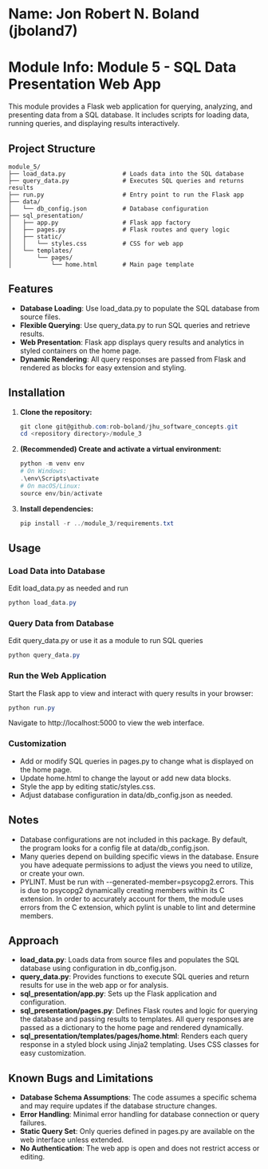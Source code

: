 # Name: Jon Robert N. Boland (jboland7)

# Module Info: Module 5 - SQL Data Presentation Web App

This module provides a Flask web application for querying, analyzing, and presenting data from a SQL database. It includes scripts for loading data, running queries, and displaying results interactively.

## Project Structure

```
module_5/
├── load_data.py                # Loads data into the SQL database
├── query_data.py               # Executes SQL queries and returns results
├── run.py                      # Entry point to run the Flask app
├── data/
│   └── db_config.json          # Database configuration
├── sql_presentation/
│   ├── app.py                  # Flask app factory
│   ├── pages.py                # Flask routes and query logic
│   ├── static/
│   │   └── styles.css          # CSS for web app
│   └── templates/
│       └── pages/
│           └── home.html       # Main page template
```

## Features

 - **Database Loading**: Use load_data.py to populate the SQL database from source files.
 - **Flexible Querying**: Use query_data.py to run SQL queries and retrieve results.
 - **Web Presentation**: Flask app displays query results and analytics in styled containers on the home page.
 - **Dynamic Rendering**: All query responses are passed from Flask and rendered as blocks for easy extension and styling.

## Installation

1. **Clone the repository:**
   ```powershell
   git clone git@github.com:rob-boland/jhu_software_concepts.git
   cd <repository directory>/module_3
   ```

2. **(Recommended) Create and activate a virtual environment:**
   ```powershell
   python -m venv env
   # On Windows:
   .\env\Scripts\activate
   # On macOS/Linux:
   source env/bin/activate
   ```

3. **Install dependencies:**
   ```powershell
   pip install -r ../module_3/requirements.txt
   ```

## Usage

### Load Data into Database
Edit load_data.py as needed and run
```powershell
python load_data.py
```

### Query Data from Database
Edit query_data.py or use it as a module to run SQL queries
```powershell
python query_data.py
```

### Run the Web Application
Start the Flask app to view and interact with query results in your browser:
```powershell
python run.py
```

Navigate to http://localhost:5000 to view the web interface.

### Customization
 - Add or modify SQL queries in pages.py to change what is displayed on the home page.
 - Update home.html to change the layout or add new data blocks.
 - Style the app by editing static/styles.css.
 - Adjust database configuration in data/db_config.json as needed.

## Notes

- Database configurations are not included in this package. By default, the program looks for a config file at data/db_config.json.
- Many queries depend on building specific views in the database. Ensure you have adequate permissions to adjust the views you need to utilize, or create your own.
- PYLINT. Must be run with --generated-member=psycopg2.errors. This is due to psycopg2 dynamically creating members within its C extension. In order to accurately account for them, the module uses errors from the C extension, which pylint is unable to lint and determine members.

## Approach

 - **load_data.py**: Loads data from source files and populates the SQL database using configuration in db_config.json.
 - **query_data.py**: Provides functions to execute SQL queries and return results for use in the web app or for analysis.
 - **sql_presentation/app.py**: Sets up the Flask application and configuration.
 - **sql_presentation/pages.py**: Defines Flask routes and logic for querying the database and passing results to templates. All query responses are passed as a dictionary to the home page and rendered dynamically.
 - **sql_presentation/templates/pages/home.html**: Renders each query response in a styled block using Jinja2 templating. Uses CSS classes for easy customization.

## Known Bugs and Limitations

 - **Database Schema Assumptions**: The code assumes a specific schema and may require updates if the database structure changes.
 - **Error Handling**: Minimal error handling for database connection or query failures.
 - **Static Query Set**: Only queries defined in pages.py are available on the web interface unless extended.
 - **No Authentication**: The web app is open and does not restrict access or editing.